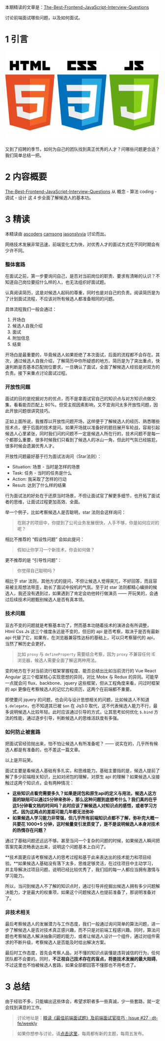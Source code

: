 本期精读的文章是：[The-Best-Frontend-JavaScript-Interview-Questions](https://performancejs.com/post/hde6d32/The-Best-Frontend-JavaScript-Interview-Questions-%28written-by-a-Frontend-Engineer%29)

讨论前端面试哪些问题，以及如何面试。

# 1 引言

<img src="assets/19/logo.png" width="500" alt="logo" />

又到了招聘的季节，如何为自己的团队找到真正优秀的人才？问哪些问题更合适？我们简单总结一把。

# 2 内容概要

[The-Best-Frontend-JavaScript-Interview-Questions](https://performancejs.com/post/hde6d32/The-Best-Frontend-JavaScript-Interview-Questions-%28written-by-a-Frontend-Engineer%29) 从 概念 - 算法 coding - 调试 - 设计 这 4 步全面了解候选人的基本功。

# 3 精读

本精读由 [ascoders](https://github.com/ascoders) [camsong](https://github.com/camsong) [jasonslyvia](https://github.com/jasonslyvia) 讨论而出。

网络技术发展非常迅速，前端变化尤为快，对优秀人才的面试方式在不同时期会有少许不同。

### 整体套路

在面试之前，第一步要询问自己，是否对当前岗位的职责、要求有清晰的认识？不知道自己岗位要招什么样的人，也无法组织好面试题。

认真阅读简历，这是对候选人起码的尊重，同时也是对自己的负责。阅读简历是为了计划面试流程，不应该对所有候选人都准备相同的问题。

具体流程我们一般会通过：

1. 开场白
2. 候选人自我介绍
3. 面试
4. 附加信息
5. 结束

开场白是最重要的，毕竟候选人如果拒绝了本次面试，后面的流程都不会存在。其次，通过候选人自我介绍，了解简历中你所疑惑的地方。简历是为了突出重点，快速判断是否基本匹配岗位要求，一旦确认了面试，全面了解候选人经验是对双方的负责。接下来重点讨论面试过程。

### 开放性问题

面试的目的是挖掘对方的优点，而不是拿面试官自己的知识点与对方知识点做交集，看看能否匹配上 80%。但受主观因素影响，又不宜询问太多开放性问题，因此开放问题很讲究技巧。

正如上面所说，我推荐以开放性问题开场，这样便于了解候选人的经历、熟悉哪些技术点，便于后面的技术提问。如果开场就以准备好的题目展开车轮战，容易引起候选人心里紧张，同时我们问的问题不一定是候选人所在行的，技术问题不是每一个都那么重要，很多时候我们只看到了候选人的冰山一角，但此时气氛已经尴尬，很多时候会遗漏优秀人才。

开放性问题最好基于行为面试法询问（Star法则）：

- Situation: 场景 - 当时是怎样的场景
- Task: 任务 - 当时的任务是什么
- Action: 我采取了怎样的行动
- Result: 达到了什么样的结果

行为面试法的好处在于还原当时场景，不但让面试官了解更多细节，也开拓了面试者的思维，让面试过程更加高效、全面。

举一个例子，比如考察候选人是否聪明，star 法则会这样询问：

> 在刚才的项目中，你提到了公司业务发展很快，人手不够，你是如何应对的呢？

相比不推荐的 “假设性问题” 会如此提问：

> 假如让你学习一个新技术，你会如何做？

更不推荐的是 “引导性问题”：

> 你觉得自己聪明吗？

相比于 star 法则，其他方式的提问，不但让候选人觉得突兀，不好回答，而且容易被主观想法带歪，助长了面试中投机的气氛。至于对 star 法则都精心编排的候选人，我还没有遇到过，如果遇到了肯定会劝他转行做演员 —— 开玩笑的，会通过后续技术问题甄别候选人是否有真本领。

### 技术问题

亘古不变的问题就是考察基本功了，然而基本功随着技术的演进会有所调整，Html Css Js 这三个维度永远是不变的，但旧的 api 是否考察，取决于是否有最新 api 代替了它，如果有，在浏览器兼容性达标的基础上，可以只考察替代的 api，当然了解历史会更好。

> 比如 `proxy` 与 `defineProperty` 需要结合考察，因为 `proxy` 不兼容任何 IE 浏览器，候选人需要全面了解这两种用法。

变的地方在于对当前流行框架掌握程度、能否总结出比如当前流行的 Vue React Angular 这三个框架核心实现思想的异同，对比 Mobx 与 Redux 的异同。可能早一点就会问 flux、backbone、jquery 这些框架，但从工程角度来看，问过时框架的 api 更像在考察候选人的记忆力和资历，这两个在前端都不重要。

即使要问 jquery 的问题，也会问与设计思想相关的问题，比如候选人不知道 `$.delegate`，也不知道其已被 `$on` 在 Jq3.0 取代，这不代表候选人能力不行，最多说明候选人比较年轻。此时应该通过引导的方式，让其思考如何优化 `$.bind` 方法的性能，通过逐步引导，判断候选人的思维活跃度有多强。

### 如何防止被套路

把面试官经验抛出来，怕不怕让候选人有所准备呢？ —— 说实在的，几乎所有候选人都是有准备的，也不差这一篇文章。

以上是开玩笑。

面试主要是看候选人基础有多扎实，和思维能力。基础主要指的是，候选人提前了解了多少前端相关知识，比如对闭包的理解，对原生 api 的理解？如果候选人没接触过这两个知识点，会有两种情况：

- **这些知识点看完需要多久？如果是闭包和原生api的定义与用法，候选人这方面的缺陷可以通过5分钟来弥补，那么这种问题到底想考什么？我们真的在乎这5分钟看文档的时间吗？此时应该了解候选人对知识点的感悟，或者学习方式，因为这两点的差距可能几年都无法弥补**
- **如果候选人学习能力非常强，但几乎所有前端知识点都不了解，弥补完大概一共要花 1000*5 分钟，这时候量变引发质变了，是不是说明候选人本身对技术的热情存在问题？**

通过了基础问题还远远不够。甚至当问一个复杂的问题的时候，如果候选人瞬间把答案完美流畅表达出来，说明这个问题基本上白问了。

**技术面更应该考察候选人的思考过程和基于此来表达出的技术能力和项目经验。**如果候选人基础没有落下太多，思维足够灵活，在过往项目中主动学习，并主导解决过项目问题，说明已经比较优秀了，我们招的每一人都应当拥有激情与学习能力。

所以，当问到候选人不了解的知识点时，通过引导并挖掘出候选人拥有多少问题解决能力，才是最大的权重项，如果这个问题候选人也提前准备了，那说明准备对了。

### 非技术相关

最后考察候选人的发展潜力与工作态度，我们一般通过询问简单的算法问题，进一步了解候选人是否对技术真正感兴趣，而不只是对前端工程感兴趣。同时，算法问题也考察候选人解决抽象问题的能力，或者让候选人设计一个组件，通过对组件需求的不断升级，考察候选人是否能及时给出解决方案。

最后时工作态度，首先会考察人品，对不懂的知识点装懂是违背诚信的行为，任何团队都不会要的。同时，**不正视自己技术存在的盲点，将是技术发展的最大阻碍**。不过这里也不怕被候选人套路，如果全部都回答不懂那也不用考虑了。

# 3 总结

由于经验不多，只能编出这些体会，希望求职者多一些真诚，少一些套路，就一定会找到满意的工作。

> 讨论地址是：[精读《最佳前端面试题》及前端面试官技巧 · Issue #27 · dt-fe/weekly](https://github.com/dt-fe/weekly/issues/27)

> 如果你想参与讨论，请[点击这里](https://github.com/dt-fe/weekly)，每周都有新的主题，每周五发布。
